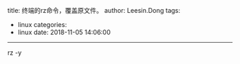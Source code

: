 title: 终端的rz命令，覆盖原文件。
author: Leesin.Dong
tags:
  - linux
categories:
  - linux
date: 2018-11-05 14:06:00
---
rz -y